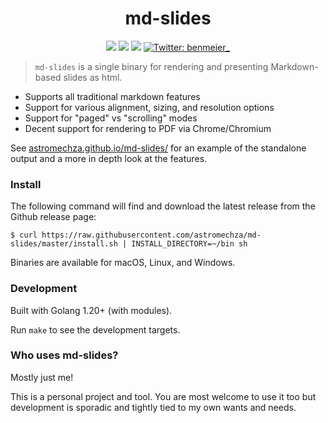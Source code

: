 <h1 align="center">md-slides</h1>

<p align="center">
  <img src="https://img.shields.io/travis/astromechza/md-slides" />
  <img src="https://img.shields.io/github/downloads/astromechza/md-slides/total" />
  <img src="https://img.shields.io/badge/licence-MIT-green" />
  <a href="https://twitter.com/benmeier_">
    <img alt="Twitter: benmeier_" src="https://img.shields.io/twitter/follow/benmeier_.svg?style=social" target="_blank" />
  </a>
</p>

> `md-slides` is a single binary for rendering and presenting Markdown-based slides as html.

- Supports all traditional markdown features
- Support for various alignment, sizing, and resolution options
- Support for "paged" vs "scrolling" modes
- Decent support for rendering to PDF via Chrome/Chromium

See [astromechza.github.io/md-slides/](https://astromechza.github.io/md-slides/) for an example of the standalone output and a more in depth look at the features.

### Install

The following command will find and download the latest release from the Github release page:

```
$ curl https://raw.githubusercontent.com/astromechza/md-slides/master/install.sh | INSTALL_DIRECTORY=~/bin sh
```

Binaries are available for macOS, Linux, and Windows.

### Development

Built with Golang 1.20+ (with modules).

Run `make` to see the development targets.

### Who uses md-slides?

Mostly just me!

This is a personal project and tool. You are most welcome to use it too but development is sporadic and tightly tied to my own wants and needs.
